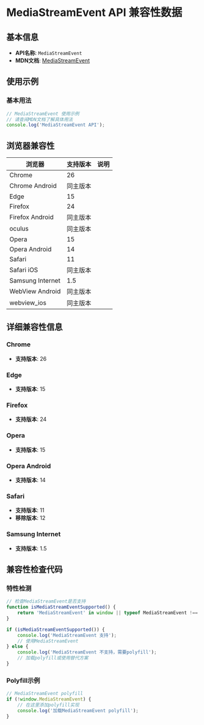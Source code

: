 # MediaStreamEvent API 兼容性数据

## 基本信息

- **API名称**: `MediaStreamEvent`
- **MDN文档**: [MediaStreamEvent](https://developer.mozilla.org/docs/Web/API/MediaStreamEvent)

## 使用示例

### 基本用法

```javascript
// MediaStreamEvent 使用示例
// 请查阅MDN文档了解具体用法
console.log('MediaStreamEvent API');
```

## 浏览器兼容性

| 浏览器 | 支持版本 | 说明 |
|--------|----------|------|
| Chrome | 26 |  |
| Chrome Android | 同主版本 |  |
| Edge | 15 |  |
| Firefox | 24 |  |
| Firefox Android | 同主版本 |  |
| oculus | 同主版本 |  |
| Opera | 15 |  |
| Opera Android | 14 |  |
| Safari | 11 |  |
| Safari iOS | 同主版本 |  |
| Samsung Internet | 1.5 |  |
| WebView Android | 同主版本 |  |
| webview_ios | 同主版本 |  |

## 详细兼容性信息

### Chrome

- **支持版本**: 26

### Edge

- **支持版本**: 15

### Firefox

- **支持版本**: 24

### Opera

- **支持版本**: 15

### Opera Android

- **支持版本**: 14

### Safari

- **支持版本**: 11
- **移除版本**: 12

### Samsung Internet

- **支持版本**: 1.5

## 兼容性检查代码

### 特性检测

```javascript
// 检查MediaStreamEvent是否支持
function isMediaStreamEventSupported() {
    return 'MediaStreamEvent' in window || typeof MediaStreamEvent !== 'undefined';
}

if (isMediaStreamEventSupported()) {
    console.log('MediaStreamEvent 支持');
    // 使用MediaStreamEvent
} else {
    console.log('MediaStreamEvent 不支持，需要polyfill');
    // 加载polyfill或使用替代方案
}
```

### Polyfill示例

```javascript
// MediaStreamEvent polyfill
if (!window.MediaStreamEvent) {
    // 在这里添加polyfill实现
    console.log('加载MediaStreamEvent polyfill');
}
```

